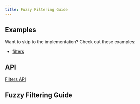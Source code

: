 ```yaml
---
title: Fuzzy Filtering Guide
---
```


## Examples

Want to skip to the implementation? Check out these examples:

- [filters](../../framework/react/examples/filters)

## API

[Filters API](../../api/features/filters)

## Fuzzy Filtering Guide

